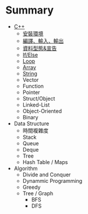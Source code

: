 # Summary

* [C++](cpp_sec/cpp.md)
  * [安裝環境](cpp_sec/install.md)
  * [編譯、輸入、輸出](cpp_sec/compile_io.md)
  * [資料型態&宣告](cpp_sec/Variable.md)
  * [If/Else](cpp_sec/if_else.md)
  * [Loop](cpp_sec/loop.md)
  * [Array](cpp_sec/array.md)
  * [String](cpp_sec/string.md)
  * Vector
  * Function
  * Pointer
  * Struct/Object
  * Linked-List
  * Object-Oriented
  * Binary
* Data Structure
  * 時間複雜度
  * Stack
  * Queue
  * Deque
  * Tree
  * Hash Table / Maps
* Algorithm
  * Divide and Conquer
  * Dynammic Programming
  * Greedy
  * Tree / Graph
    * BFS
    * DFS

